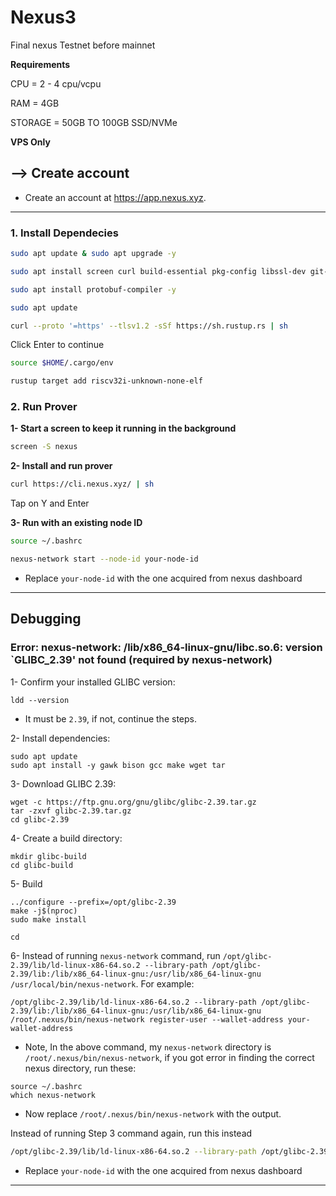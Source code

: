 # Nexus3
Final nexus Testnet before mainnet

**Requirements**

CPU = 2 - 4 cpu/vcpu

RAM = 4GB

STORAGE = 50GB TO 100GB SSD/NVMe


**VPS Only**
## --> Create account
* Create an account at https://app.nexus.xyz.


---

### 1. Install Dependecies
```bash
sudo apt update & sudo apt upgrade -y
```
```bash
sudo apt install screen curl build-essential pkg-config libssl-dev git-all -y
```
```bash
sudo apt install protobuf-compiler -y
```
```bash
sudo apt update
```
```bash
curl --proto '=https' --tlsv1.2 -sSf https://sh.rustup.rs | sh
```
Click Enter to continue
```bash
source $HOME/.cargo/env
```
```bash
rustup target add riscv32i-unknown-none-elf
```


### 2. Run Prover
**1- Start a screen to keep it running in the background**
```bash
screen -S nexus
```
**2- Install and run prover**
```bash
curl https://cli.nexus.xyz/ | sh
```
Tap on Y and Enter

**3- Run with an existing node ID**

```bash
source ~/.bashrc
```
```bash
nexus-network start --node-id your-node-id
```
* Replace `your-node-id` with the one acquired from nexus dashboard

---


## Debugging
### Error: nexus-network: /lib/x86_64-linux-gnu/libc.so.6: version `GLIBC_2.39' not found (required by nexus-network)
1- Confirm your installed GLIBC version:
```
ldd --version
```
* It must be `2.39`, if not, continue the steps.

2- Install dependencies:
```
sudo apt update
sudo apt install -y gawk bison gcc make wget tar
```

3- Download GLIBC 2.39:
```
wget -c https://ftp.gnu.org/gnu/glibc/glibc-2.39.tar.gz
tar -zxvf glibc-2.39.tar.gz
cd glibc-2.39
```

4- Create a build directory:
```
mkdir glibc-build
cd glibc-build
```

5- Build
```
../configure --prefix=/opt/glibc-2.39
make -j$(nproc)
sudo make install
```
```
cd
```

6- Instead of running `nexus-network` command, run `/opt/glibc-2.39/lib/ld-linux-x86-64.so.2 --library-path /opt/glibc-2.39/lib:/lib/x86_64-linux-gnu:/usr/lib/x86_64-linux-gnu /usr/local/bin/nexus-network`. For example: 
```
/opt/glibc-2.39/lib/ld-linux-x86-64.so.2 --library-path /opt/glibc-2.39/lib:/lib/x86_64-linux-gnu:/usr/lib/x86_64-linux-gnu /root/.nexus/bin/nexus-network register-user --wallet-address your-wallet-address
```
*  Note, In the above command, my `nexus-network` directory is `/root/.nexus/bin/nexus-network`, if you got error in finding the correct nexus directory, run these:
```
source ~/.bashrc
which nexus-network
```
* Now replace `/root/.nexus/bin/nexus-network` with the output.

Instead of running Step 3 command again, run this instead

```bash
/opt/glibc-2.39/lib/ld-linux-x86-64.so.2 --library-path /opt/glibc-2.39/lib:/lib/x86_64-linux-gnu:/usr/lib/x86_64-linux-gnu /root/.nexus/bin/nexus-network start --node-id your-node-id
```
* Replace `your-node-id` with the one acquired from nexus dashboard

---
